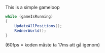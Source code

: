 This is a simple gameloop
```c#
while (gameIsRunning)
{
	UpdateAllPositions();
	RednerWorld();
}
```
(60fps = koden måste ta 17ms att gå igenom)
